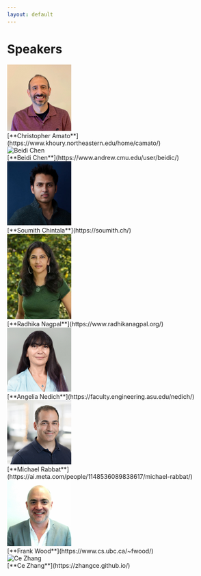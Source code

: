 ```yaml
---
layout: default
---
```


# Speakers

<div class='orgWrapper'>
<img src="./assets/images/speakers/christopher_amato.png" alt="Christopher Amato" width="150" />
<div class='bioWrapper'>
[**Christopher Amato**](https://www.khoury.northeastern.edu/home/camato/)
</div>
</div>

<div class='orgWrapper'>
<img src="./assets/images/speakers/beidi_chen.png" alt="Beidi Chen" width="150" />
<div class='bioWrapper'>
[**Beidi Chen**](https://www.andrew.cmu.edu/user/beidic/)
</div>
</div>

<div class='orgWrapper'>
<img src="./assets/images/speakers/soumith_chintala.png" alt="Soumith Chintala" width="150" />
<div class='bioWrapper'>
[**Soumith Chintala**](https://soumith.ch/)
</div>
</div>

<div class='orgWrapper'>
<img src="./assets/images/speakers/radhika_nagpal.png" alt="Radhika Nagpal" width="150" />
<div class='bioWrapper'>
[**Radhika Nagpal**](https://www.radhikanagpal.org/)
</div>
</div>

<div class='orgWrapper'>
<img src="./assets/images/speakers/angelia_nedich.png" alt="Angelia Nedich" width="150" />
<div class='bioWrapper'>
[**Angelia Nedich**](https://faculty.engineering.asu.edu/nedich/)
</div>
</div>

<div class='orgWrapper'>
<img src="./assets/images/speakers/michael_rabbat.png" alt="Michael Rabbat" width="150" />
<div class='bioWrapper'>
[**Michael Rabbat**](https://ai.meta.com/people/1148536089838617/michael-rabbat/)
</div>
</div>

<div class='orgWrapper'>
<img src="./assets/images/speakers/frank_wood.png" alt="Frank Wood" width="150" />
<div class='bioWrapper'>
[**Frank Wood**](https://www.cs.ubc.ca/~fwood/)
</div>
</div>

<div class='orgWrapper'>
<img src="./assets/images/speakers/ce_zhang.png" alt="Ce Zhang" width="150" />
<div class='bioWrapper'>
[**Ce Zhang**](https://zhangce.github.io/)
</div>
</div>